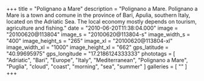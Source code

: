 +++
title = "Polignano a Mare"
description = "Polignano a Mare. Polignano a Mare is a town and comune in the province of Bari, Apulia, southern Italy, located on the Adriatic Sea. The local economy mostly depends on tourism, agriculture and fishing."
date = "2010-06-20T11:38:04.000"
image = "20100620@113804"
image_s = "20100620@113804-s"
image_width_s = "400"
image_height_s = "265"
image_xl = "20100620@113804-xl"
image_width_xl = "1000"
image_height_xl = "662"
gps_latitude = "40.99695975"
gps_longitude = "17.2186124333333"
phototags = [ "Adriatic", "Bari", "Europe", "Italy", "Mediterranean", "Polignano a Mare", "Puglia", "cloud", "coast", "morning", "sea", "summer" ]
galleries = [ "" ]
+++
